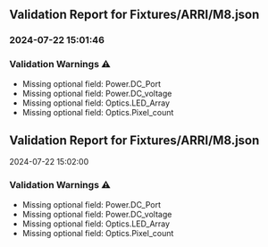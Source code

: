 ## Validation Report for Fixtures/ARRI/M8.json
### 2024-07-22 15:01:46
### Validation Warnings :warning:
 - Missing optional field: Power.DC_Port
 - Missing optional field: Power.DC_voltage
 - Missing optional field: Optics.LED_Array
 - Missing optional field: Optics.Pixel_count

## Validation Report for Fixtures/ARRI/M8.json
 2024-07-22 15:02:00
### Validation Warnings :warning:
 - Missing optional field: Power.DC_Port
 - Missing optional field: Power.DC_voltage
 - Missing optional field: Optics.LED_Array
 - Missing optional field: Optics.Pixel_count

